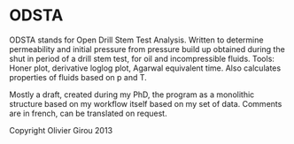ODSTA
=====

ODSTA stands for Open Drill Stem Test Analysis. Written to determine permeability and initial pressure from pressure build up obtained during the shut in period of a drill stem test, for oil and incompressible fluids.
Tools: Honer plot, derivative loglog plot, Agarwal equivalent time. Also calculates properties of fluids based on p and T.

Mostly a draft, created during my PhD, the program as a monolithic structure based on my workflow itself based on my set of data. Comments are in french, can be translated on request.

Copyright Olivier Girou 2013
